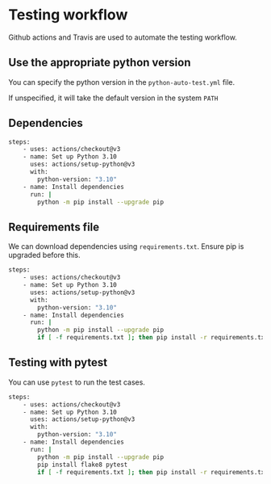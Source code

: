 # Testing workflow

Github actions and Travis are used to automate the testing workflow.

## Use the appropriate python version

You can specify the python version in the `python-auto-test.yml` file. 

If unspecified, it will take the default version in the system `PATH` 

## Dependencies

```bash
steps:
    - uses: actions/checkout@v3
    - name: Set up Python 3.10
      uses: actions/setup-python@v3
      with:
        python-version: "3.10"
    - name: Install dependencies
      run: |
        python -m pip install --upgrade pip
```

## Requirements file

We can download dependencies using `requirements.txt`. Ensure pip is upgraded before this.

```bash
steps:
    - uses: actions/checkout@v3
    - name: Set up Python 3.10
      uses: actions/setup-python@v3
      with:
        python-version: "3.10"
    - name: Install dependencies
      run: |
        python -m pip install --upgrade pip
        if [ -f requirements.txt ]; then pip install -r requirements.txt; fi
```

## Testing with pytest

You can use `pytest` to run the test cases.

```bash
steps:
    - uses: actions/checkout@v3
    - name: Set up Python 3.10
      uses: actions/setup-python@v3
      with:
        python-version: "3.10"
    - name: Install dependencies
      run: |
        python -m pip install --upgrade pip
        pip install flake8 pytest
        if [ -f requirements.txt ]; then pip install -r requirements.txt; fi
```